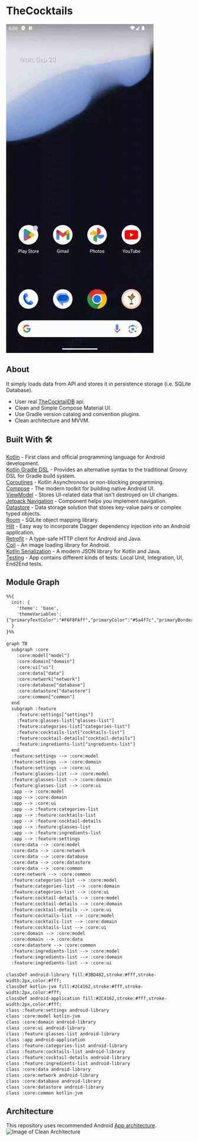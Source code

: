 # TheCocktails

![GitHub Logo](/screenshots/app_flow.gif)

## About
It simply loads data from API and stores it in persistence storage (i.e. SQLite Database).
* User real [TheCocktailDB](https://www.thecocktaildb.com/) api.<br>
* Clean and Simple Compose Material UI.<br>
* Use Gradle version catalog and convention plugins.<br>
* Clean architecture and MVVM.<br>

## Built With 🛠
[Kotlin](https://kotlinlang.org/) - First class and official programming language for Android development.<br>
[Kotlin Gradle DSL](https://docs.gradle.org/current/userguide/kotlin_dsl.html) - Provides an alternative syntax to the traditional Groovy DSL for Gradle build system. <br>
[Coroutines](https://kotlinlang.org/docs/reference/coroutines-overview.html) - Kotlin Asynchronous or non-blocking programming.<br>
[Compose](https://developer.android.com/develop/ui/compose/documentation) - The modern toolkit for building native Android UI.<br>
[ViewModel](https://developer.android.com/topic/libraries/architecture/viewmodel) - Stores UI-related data that isn't destroyed on UI changes.<br>
[Jetpack Navigation](https://developer.android.com/guide/navigation) - Component helps you implement navigation.<br>
[Datastore](https://developer.android.com/topic/libraries/architecture/datastore) - Data storage solution that stores key-value pairs or complex typed objects.<br>
[Room](https://developer.android.com/topic/libraries/architecture/room) - SQLite object mapping library.<br>
[Hilt](https://dagger.dev/hilt/) - Easy way to incorporate Dagger dependency injection into an Android application.<br>
[Retrofit](https://square.github.io/retrofit/) - A type-safe HTTP client for Android and Java.<br>
[Coil](https://coil-kt.github.io/coil/) - An image loading library for Android.<br>
[Kotlin Serialization](https://kotlinlang.org/docs/serialization.html) - A modern JSON library for Kotlin and Java.<br>
[Testing](https://developer.android.com/training/testing) - App contains different kinds of tests: Local Unit, Integration, UI, End2End tests.<br>
## Module Graph

```mermaid
%%{
  init: {
    'theme': 'base',
    'themeVariables': {"primaryTextColor":"#F6F8FAff","primaryColor":"#5a4f7c","primaryBorderColor":"#5a4f7c","tertiaryColor":"#40375c","lineColor":"#f5a623","fontSize":"12px"}
  }
}%%

graph TB
  subgraph :core
    :core:model["model"]
    :core:domain["domain"]
    :core:ui["ui"]
    :core:data["data"]
    :core:network["network"]
    :core:database["database"]
    :core:datastore["datastore"]
    :core:common["common"]
  end
  subgraph :feature
    :feature:settings["settings"]
    :feature:glasses-list["glasses-list"]
    :feature:categories-list["categories-list"]
    :feature:cocktails-list["cocktails-list"]
    :feature:cocktail-details["cocktail-details"]
    :feature:ingredients-list["ingredients-list"]
  end
  :feature:settings --> :core:model
  :feature:settings --> :core:domain
  :feature:settings --> :core:ui
  :feature:glasses-list --> :core:model
  :feature:glasses-list --> :core:domain
  :feature:glasses-list --> :core:ui
  :app --> :core:model
  :app --> :core:domain
  :app --> :core:ui
  :app --> :feature:categories-list
  :app --> :feature:cocktails-list
  :app --> :feature:cocktail-details
  :app --> :feature:glasses-list
  :app --> :feature:ingredients-list
  :app --> :feature:settings
  :core:data --> :core:model
  :core:data --> :core:network
  :core:data --> :core:database
  :core:data --> :core:datastore
  :core:data --> :core:common
  :core:network --> :core:common
  :feature:categories-list --> :core:model
  :feature:categories-list --> :core:domain
  :feature:categories-list --> :core:ui
  :feature:cocktail-details --> :core:model
  :feature:cocktail-details --> :core:domain
  :feature:cocktail-details --> :core:ui
  :feature:cocktails-list --> :core:model
  :feature:cocktails-list --> :core:domain
  :feature:cocktails-list --> :core:ui
  :core:domain --> :core:model
  :core:domain --> :core:data
  :core:datastore --> :core:common
  :feature:ingredients-list --> :core:model
  :feature:ingredients-list --> :core:domain
  :feature:ingredients-list --> :core:ui

classDef android-library fill:#3BD482,stroke:#fff,stroke-width:2px,color:#fff;
classDef kotlin-jvm fill:#2C4162,stroke:#fff,stroke-width:2px,color:#fff;
classDef android-application fill:#2C4162,stroke:#fff,stroke-width:2px,color:#fff;
class :feature:settings android-library
class :core:model kotlin-jvm
class :core:domain android-library
class :core:ui android-library
class :feature:glasses-list android-library
class :app android-application
class :feature:categories-list android-library
class :feature:cocktails-list android-library
class :feature:cocktail-details android-library
class :feature:ingredients-list android-library
class :core:data android-library
class :core:network android-library
class :core:database android-library
class :core:datastore android-library
class :core:common kotlin-jvm

```

## Architecture
This repository uses recommended Android [App architecture](https://developer.android.com/topic/architecture).
![Image of Clean Architecture](https://developer.android.com/static/topic/libraries/architecture/images/mad-arch-overview.png)